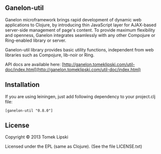 Ganelon-util
-----------------
Ganelon microframework brings rapid development of dynamic web applications to Clojure, by introducing thin JavaScript
layer for AJAX-based server-side management of page's content. To provide maximum flexibility and openness, Ganelon integrates
seamlessly with any other Compojure or Ring-enabled library or server.

Ganelon-util library provides basic utility functions, independent from web libraries such as Compojure, lib-noir or Ring.

API docs are available here: [http://ganelon.tomeklipski.com/util-doc/index.html](http://ganelon.tomeklipski.com/util-doc/index.html)

Installation
-----------------------
If you are using leiningen, just add following dependency to your project.clj file:

    [ganelon-util "0.8.0"]

License
-----------------------
Copyright © 2013 Tomek Lipski

Licensed under the EPL (same as Clojure). (See the file LICENSE.txt)
